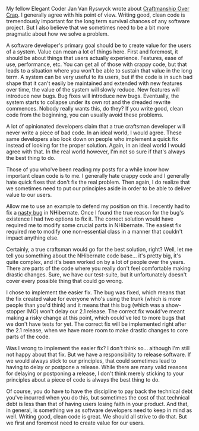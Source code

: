 My fellow Elegant Coder Jan Van Ryswyck wrote about <a href="http://elegantcode.com/2009/01/11/ethics-in-software-development-craftsmanship-over-crap/">Craftmanship Over Crap</a>.  I generally agree with his point of view.  Writing good, clean code is tremendously important for the long term survival chances of any software project.  But I also believe that we sometimes need to be a bit more pragmatic about how we solve a problem.

A software developer's primary goal should be to create value for the users of a system.  Value can mean a lot of things here.  First and foremost, it should be about things that users actually experience.  Features, ease of use, performance, etc.  You can get all of those with crappy code, but that leads to a situation where you won't be able to sustain that value in the long term.  A system can be very useful to its users, but if the code is in such bad shape that it can't easily be maintained and extended with new features over time, the value of the system will slowly reduce.  New features will introduce new bugs.  Bug fixes will introduce new bugs.  Eventually, the system starts to collapse under its own rot and the dreaded rewrite commences.  Nobody really wants this, do they?  If you write good, clean code from the beginning, you can usually avoid these problems.

A lot of opinionated developers claim that a true craftsman developer will never write a piece of bad code.  In an ideal world, I would agree.  These same developers also look down on people who implement a quick fix instead of looking for the proper solution.  Again, in an ideal world I would agree with that.  In the real world however, I'm not so sure if that's always the best thing to do.

Those of you who've been reading my posts for a while know how important clean code is to me. I generally hate crappy code and I generally hate quick fixes that don't fix the real problem.  Then again, I do realize that we sometimes need to put our principles aside in order to be able to deliver value to our users. 

Allow me to use an example to defend my position on this.  I recently had to fix a <a href="/blog/2009/01/the-life-and-times-of-a-bug/">nasty bug</a> in NHibernate.  Once I found the true reason for the bug's existence I had two options to fix it.  The correct solution would have required me to modify some crucial parts in NHibernate.  The easiest fix required me to modify one non-essential class in a manner that couldn't impact anything else.

Certainly, a true craftsman would go for the best solution, right? Well, let me tell you something about the NHibernate code base... it's pretty big, it's quite complex, and it's been worked on by a lot of people over the years.  There are parts of the code where you really don't feel comfortable making drastic changes.  Sure, we have our test-suite, but it unfortunately doesn't cover every possible thing that could go wrong.

I chose to implement the easier fix. The bug was fixed, which means that the fix created value for everyone who's using the trunk (which is more people than you'd think) and it means that this bug (which was a show-stopper IMO) won't delay our 2.1 release.  The correct fix would've meant making a risky change at this point, which could've led to more bugs that we don't have tests for yet.  The correct fix will be implemented right after the 2.1 release, when we have more room to make drastic changes to core parts of the code.

Was I wrong to implement the easier fix? I don't think so... although I'm still not happy about that fix.  But we have a responsibility to release software.  If we would always stick to our principles, that could sometimes lead to having to delay or postpone a release.  While there are many valid reasons for delaying or postponing a release, I don't think merely sticking to your principles about a piece of code is always the best thing to do.

Of course, you do have to have the discipline to pay back the technical debt you've incurred when you do this, but sometimes the cost of that technical debt is less than that of having users losing faith in your product.  And that, in general, is something we as software developers need to keep in mind as well.  Writing good, clean code is great.  We should all strive to do that.  But we first and foremost need to create value for our users.  